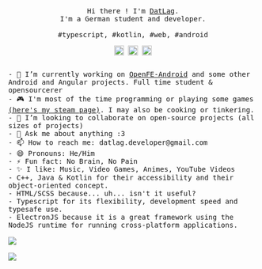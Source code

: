 <!--
**DATL4G/DatL4g** is a ✨ _special_ ✨ repository because its `README.md` (this file) appears on your GitHub profile.

Here are some ideas to get you started:

- 🔭 I’m currently working on ...
- 🌱 I’m currently learning ...
- 👯 I’m looking to collaborate on ...
- 🤔 I’m looking for help with ...
- 💬 Ask me about ...
- 📫 How to reach me: ...
- 😄 Pronouns: ...
- 
-->


<p align="center">
  <br>
  <br>
  <br>
  <samp>Hi there ! I'm <a href="https://github.com/DatL4g">DatLag</a>.<br> I'm a German student and developer.<br><br>#typescript, #kotlin, #web, #android</samp>
  <br>
  <p align="center">
<a href="https://twitter.com/DatL4g" target="blank"><img align="center" src="https://cdn.jsdelivr.net/npm/simple-icons@3.0.1/icons/twitter.svg" alt="DatLag" height="20" width="20" /></a>&nbsp;
<a href="https://datlag-page.web.app/" target="blank"><img align="center" src="https://cdn.jsdelivr.net/npm/simple-icons@3.0.1/icons/webstorm.svg" alt="DatLag" height="20" width="20" /></a>&nbsp;
<a href="https://www.youtube.com/channel/UCvLoSNSC2KUvXAgLqd-bzyQ" target="blank"><img align="center" src="https://cdn.jsdelivr.net/npm/simple-icons@3.0.1/icons/youtube.svg" alt="geshii" height="20" width="20" /></a>
</p>
  <samp><br>- 🔭 I’m currently working on <a href="https://github.com/DATL4G/OpenFE-Android">OpenFE-Android</a> and some other Android and Angular projects. Full time student & opensourcerer
<br>- 🎮 I'm most of the time programming or playing some games <a href="https://steamcommunity.com/id/datl4g/">(here's my steam page)</a>. I may also be cooking or tinkering.
<br>- 👯 I’m looking to collaborate on open-source projects (all sizes of projects)
<br>- 💬 Ask me about anything :3
<br>- 📫 How to reach me: datlag.developer@gmail.com
<br>- 😄 Pronouns: He/Him
<br>- ⚡ Fun fact: No Brain, No Pain
<br>- ✨ I like: Music, Video Games, Animes, YouTube Videos
<br>-      C++, Java & Kotlin for their accessibility and their object-oriented concept.
<br>-      HTML/SCSS because... uh... isn't it useful?
<br>-      Typescript for its flexibility, development speed and typesafe use.
<br>-      ElectronJS because it is a great framework using the NodeJS runtime for running cross-platform applications.
<br>
<br>
  <img align="center" src="https://github-readme-stats.vercel.app/api?username=DatL4g&theme=dracula&show_icons=true&custom_title=DatLag%27s%20GitHub%20stats" />
<br>
<br>
  <img align="center" src="https://github-readme-stats.vercel.app/api/top-langs/?username=DatL4g&layout=compact&theme=dracula" />
<br>
</p>
